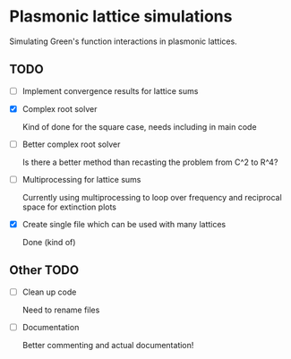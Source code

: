 # Plasmonic lattice simulations

Simulating Green's function interactions in plasmonic lattices.

## TODO
- [ ] Implement convergence results for lattice sums
- [x] Complex root solver

   Kind of done for the square case, needs including in main code

- [ ] Better complex root solver

   Is there a better method than recasting the problem from C^2 to R^4?

- [ ] Multiprocessing for lattice sums

   Currently using multiprocessing to loop over frequency and reciprocal space for extinction plots

- [x] Create single file which can be used with many lattices

   Done (kind of)

## Other TODO
- [ ] Clean up code

   Need to rename files

- [ ] Documentation

   Better commenting and actual documentation!
